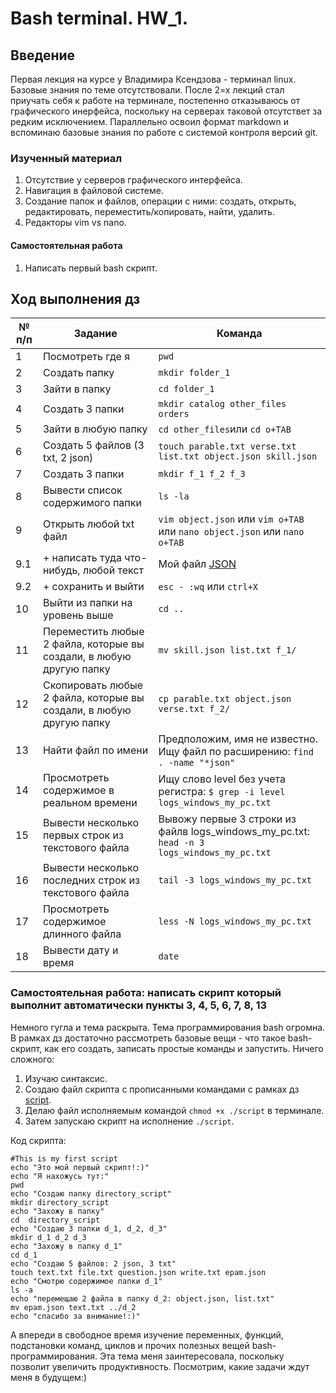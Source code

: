 
# Bash terminal. HW_1.

## Введение
Первая лекция на курсе у Владимира Ксендзова - терминал linux. Базовые знания по теме отсутствовали. После 2=х лекций стал приучать себя к работе на терминале, постепенно отказываюсь от графического инерфейса, поскольку на серверах таковой отсутствет за редким исключением. Параллельно освоил формат markdown и вспоминаю базовые знания по работе с системой контроля версий git.

### Изученный материал
1. Отсутствие у серверов графического интерфейса.
2. Навигация в файловой системе.
3. Создание папок и файлов, операции с ними: создать, открыть, редактировать, переместить/копировать, найти, удалить.
4. Редакторы vim vs nano.

#### Самостоятельная работа
1. Написать первый bash скрипт.

## Ход выполнения дз

№ п/п | Задание | Команда
-|-|-
1|Посмотреть где я|```pwd```
2|Создать папку|```mkdir folder_1```
3|Зайти в папку|```cd folder_1```
4|Создать 3 папки|```mkdir catalog other_files orders```
5|Зайти в любую папку|```cd other_files```или ```cd o+TAB```
6|Создать 5 файлов (3 txt, 2 json)|```touch parable.txt verse.txt list.txt object.json skill.json``` 
7|Создать 3 папки|```mkdir f_1 f_2 f_3```
8|Вывести список содержимого папки|```ls -la```
9|Открыть любой txt файл|```vim object.json``` или ```vim o+TAB``` или ```nano object.json``` или ```nano o+TAB```
9.1|+ написать туда что-нибудь, любой текст| Мой файл [JSON](https://github.com/klimovich-anton/bash/blob/main/folder_1/other_files/object.json "Файл из репозитория")
9.2|+ сохранить и выйти|```esc - :wq``` или ```ctrl+X```
10|Выйти из папки на уровень выше|```cd ..```
11|Переместить любые 2 файла, которые вы создали, в любую другую папку|```mv skill.json list.txt f_1/```
12|Скопировать любые 2 файла, которые вы создали, в любую другую папку|```cp parable.txt object.json verse.txt f_2/```
13|Найти файл по имени|Предположим, имя не известно. Ищу файл по расширению: ```find . -name "*json"```
14|Просмотреть содержимое в реальном времени|Ищу слово level без учета регистра: ```$ grep -i level logs_windows_my_pc.txt```
15|Вывести несколько первых строк из текстового файла|Вывожу первые 3 строки из файлв logs_windows_my_pc.txt: ```head -n 3 logs_windows_my_pc.txt```
16|Вывести несколько последних строк из текстового файла|```tail -3 logs_windows_my_pc.txt```
17|Просмотреть содержимое длинного файла|```less -N logs_windows_my_pc.txt```
18|Вывести дату и время|```date```

### Самостоятельная работа: написать скрипт который выполнит автоматически пункты 3, 4, 5, 6, 7, 8, 13

Немного гугла и тема раскрыта. Тема программирования bash огромна. В рамках дз достаточно рассмотреть базовые вещи - что такое bash-скрипт, как его создать, записать простые команды и запустить. Ничего сложного:
1. Изучаю синтаксис.
2. Создаю файл скрипта с прописанными командами с рамках дз [script](https://github.com/klimovich-anton/bash/blob/main/script "Исполняемый файл bash-скрипта").
3. Делаю файл исполняемым командой ```chmod +x ./script``` в терминале.
4. Затем запускаю скрипт на исполнение ```./script```. 

Код скрипта:
```#!/bin/bash
#This is my first script
echo "Это мой первый скрипт!:)"
echo "Я нахожусь тут:"
pwd
echo "Создаю папку directory_script"
mkdir directory_script
echo "Захожу в папку"
cd  directory_script
echo "Создаю 3 папки d_1, d_2, d_3"
mkdir d_1 d_2 d_3
echo "Захожу в папку d_1"
cd d_1
echo "Создаю 5 файлов: 2 json, 3 txt"
touch text.txt file.txt question.json write.txt epam.json
echo "Смотрю содержимое папки d_1"
ls -a
echo "перемещаю 2 файла в папку d_2: object.json, list.txt"
mv epam.json text.txt ../d_2
echo "спасибо за внимание!:)"
```


А впереди в свободное время изучение переменных, функций, подстановки команд, циклов и прочих полезных вещей bash-программирования.
Эта тема меня заинтересовала, поскольку позволит увеличить продуктивность. Посмотрим, какие задачи ждут меня в будущем:)
